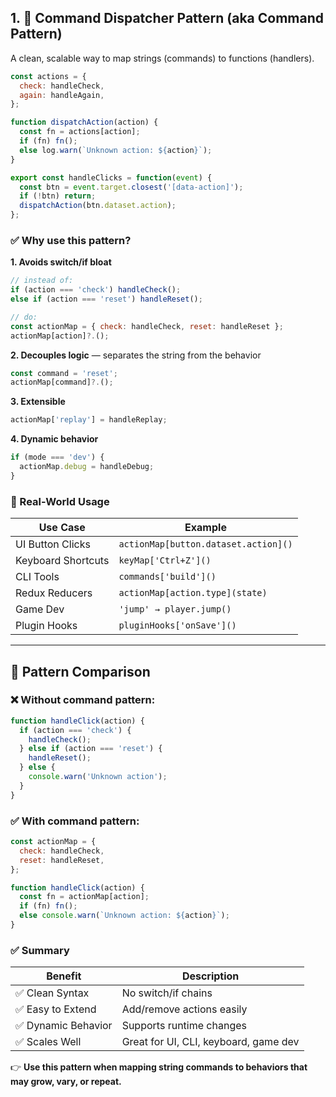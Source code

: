 ## 1. 🧩 Command Dispatcher Pattern (aka Command Pattern)

A clean, scalable way to map strings (commands) to functions (handlers).

```js
const actions = {
  check: handleCheck,
  again: handleAgain,
};

function dispatchAction(action) {
  const fn = actions[action];
  if (fn) fn();
  else log.warn(`Unknown action: ${action}`);
}

export const handleClicks = function(event) {
  const btn = event.target.closest('[data-action]');
  if (!btn) return;
  dispatchAction(btn.dataset.action);
};
```

### ✅ Why use this pattern?

**1. Avoids switch/if bloat**

```js
// instead of:
if (action === 'check') handleCheck();
else if (action === 'reset') handleReset();

// do:
const actionMap = { check: handleCheck, reset: handleReset };
actionMap[action]?.();
```

**2. Decouples logic** — separates the string from the behavior

```js
const command = 'reset';
actionMap[command]?.();
```

**3. Extensible**

```js
actionMap['replay'] = handleReplay;
```

**4. Dynamic behavior**

```js
if (mode === 'dev') {
  actionMap.debug = handleDebug;
}
```

### 🧠 Real-World Usage

| Use Case           | Example                              |
| ------------------ | ------------------------------------ |
| UI Button Clicks   | `actionMap[button.dataset.action]()` |
| Keyboard Shortcuts | `keyMap['Ctrl+Z']()`                 |
| CLI Tools          | `commands['build']()`                |
| Redux Reducers     | `actionMap[action.type](state)`      |
| Game Dev           | `'jump' → player.jump()`             |
| Plugin Hooks       | `pluginHooks['onSave']()`            |

---

## 🧪 Pattern Comparison

### ❌ Without command pattern:

```js
function handleClick(action) {
  if (action === 'check') {
    handleCheck();
  } else if (action === 'reset') {
    handleReset();
  } else {
    console.warn('Unknown action');
  }
}
```

### ✅ With command pattern:

```js
const actionMap = {
  check: handleCheck,
  reset: handleReset,
};

function handleClick(action) {
  const fn = actionMap[action];
  if (fn) fn();
  else console.warn(`Unknown action: ${action}`);
}
```

### ✅ Summary

| Benefit            | Description                           |
| ------------------ | ------------------------------------- |
| ✅ Clean Syntax     | No switch/if chains                   |
| ✅ Easy to Extend   | Add/remove actions easily             |
| ✅ Dynamic Behavior | Supports runtime changes              |
| ✅ Scales Well      | Great for UI, CLI, keyboard, game dev |

👉 **Use this pattern when mapping string commands to behaviors that may grow, vary, or repeat.**